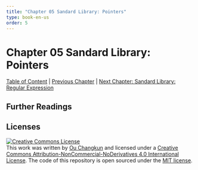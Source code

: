 ```yaml
---
title: "Chapter 05 Sandard Library: Pointers"
type: book-en-us
order: 5
---
```


# Chapter 05 Sandard Library: Pointers

[Table of Content](./toc.md) | [Previous Chapter](./04-containers.md) | [Next Chapter: Sandard Library: Regular Expression](./06-regex.md)

## Further Readings

## Licenses

<a rel="license" href="http://creativecommons.org/licenses/by-nc-nd/4.0/"><img alt="Creative Commons License" style="border-width:0" src="https://i.creativecommons.org/l/by-nc-nd/4.0/88x31.png" /></a><br />This work was written by [Ou Changkun](https://changkun.de) and licensed under a <a rel="license" href="http://creativecommons.org/licenses/by-nc-nd/4.0/">Creative Commons Attribution-NonCommercial-NoDerivatives 4.0 International License</a>. The code of this repository is open sourced under the [MIT license](../../LICENSE).